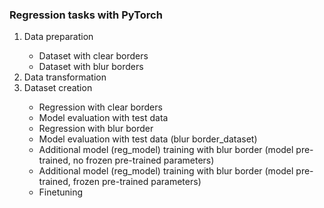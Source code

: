 ### Regression tasks with PyTorch

<ol>
<li>Data preparation</li>
<ul>
<li>Dataset with clear borders</li>
<li>Dataset with blur borders</li>
</ul>
<li>Data transformation</li>
<li>Dataset creation</li>
<ul>
<li>Regression with clear borders</li>
<li>Model evaluation with test data</li>
<li>Regression with blur border</li>
<li>Model evaluation with test data (blur border_dataset)</li>
<li>Additional model (reg_model) training with blur border (model pre-trained, no frozen pre-trained parameters)</li>
<li>Additional model (reg_model) training with blur border (model pre-trained, frozen pre-trained parameters)</li>
<li>Finetuning
</ul>
</ol>
